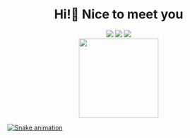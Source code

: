 <h1 align="center"> Hi!👋 Nice to meet you </h1>

<div align="center">
<a href="https://gitlab.com/joicepassos" alt="gitlab" target="_blank">
<a href="https://instagram.com/joice_passsos" target="_blank"><img src="https://img.shields.io/badge/-Instagram-%23E4405F?style=for-the-badge&logo=instagram&logoColor=white" target="_blank"></a>
<a href = "mailto:joicepassos72@gmail.com"><img src="https://img.shields.io/badge/Gmail-D14836?style=for-the-badge&logo=gmail&logoColor=white" target="_blank"></a>
<a href="https://www.linkedin.com/in/jfpassos" target="_blank"><img src="https://img.shields.io/badge/-LinkedIn-%230077B5?style=for-the-badge&logo=linkedin&logoColor=white" target="_blank"></a>   
</div>
                      
<div align="center">
<a href="https://github.com/seu-usuário-aqui">
<!-- <img height="180em" src="https://github-readme-stats.vercel.app/api/top-langs/?username=joicepassos&layout=compact&langs_count=7&theme=dracula"/> -->
<img height="180em" src="https://github-readme-stats.vercel.app/api?username=joicepassos&show_icons=true&theme=dracula&include_all_commits=true&count_private=true"/>
</div>
  
![Snake animation](https://github.com/seu-usuário-aqui/seu-usuário-aqui/blob/output/github-contribution-grid-snake.svg)

